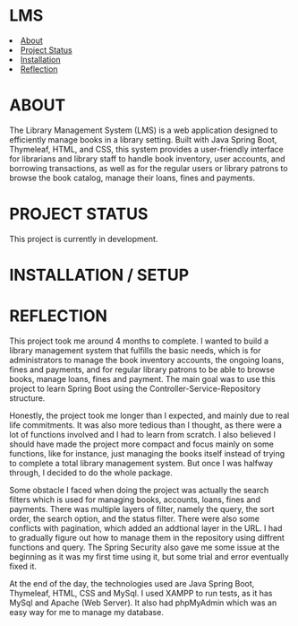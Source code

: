 # LMS
<li><a href = "#about">About</a></li>
<li><a href = "##project-status">Project Status</a></li>
<li><a href = "#installation--setup">Installation</a></li>
<li><a href = "#reflection">Reflection</a></li>

# ABOUT
The Library Management System (LMS) is a web application designed to efficiently manage books in a library setting. Built with Java Spring Boot, Thymeleaf, HTML, and CSS, this system provides a user-friendly interface for librarians and library staff to handle book inventory, user accounts, and borrowing transactions, as well as for the regular users or library patrons to browse the book catalog, manage their loans, fines and payments.

# PROJECT STATUS
This project is currently in development. 

# INSTALLATION / SETUP


# REFLECTION
This project took me around 4 months to complete. I wanted to build a library management system that fulfills the basic needs, which is for administrators to manage the book inventory accounts, the ongoing loans, fines and payments, and for regular library patrons to be able to browse books, manage loans, fines and payment. The main goal was to use this project to learn Spring Boot using the Controller-Service-Repository structure. 

Honestly, the project took me longer than I expected, and mainly due to real life commitments. It was also more tedious than I thought, as there were a lot of functions involved and I had to learn from scratch. I also believed I should have made the project more compact and focus mainly on some functions, like for instance, just managing the books itself instead of trying to complete a total library management system. But once I was halfway through, I decided to do the whole package.

Some obstacle I faced when doing the project was actually the search filters which is used for managing books, accounts, loans, fines and payments. There was multiple layers of filter, namely the query, the sort order, the search option, and the status filter. There were also some conflicts with pagination, which added an addtional layer in the URL. I had to gradually figure out how to manage them in the repository using diffrent functions and query. The Spring Security also gave me some issue at the beginning as it was my first time using it, but some trial and error eventually fixed it.

At the end of the day, the technologies used are Java Spring Boot, Thymeleaf, HTML, CSS and MySql. I used XAMPP to run tests, as it has MySql and Apache (Web Server). It also had phpMyAdmin which was an easy way for me to manage my database. 


